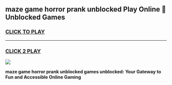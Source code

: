 
## maze game horror prank unblocked Play Online 👋 Unblocked Games
<h3>
<a href="https://premium.freeplayer.one?title=maze_game_horror_prank_unblocked&ref=19F">CLICK TO PLAY</a></h3>
<hr>

<h3>
<a href="https://premium.freeplayer.one?title=maze_game_horror_prank_unblocked&ref=19F">CLICK 2 PLAY</a>
  
</h3>

<a href="https://premium.freeplayer.one?title=maze_game_horror_prank_unblocked&ref=19F"><img src="https://clearcache.store/games.png"></a>


**maze game horror prank unblocked games unblocked: Your Gateway to Fun and Accessible Online Gaming**
